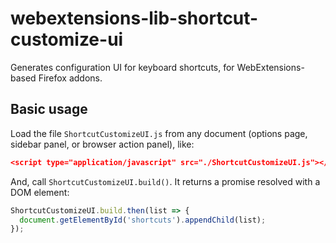 # webextensions-lib-shortcut-customize-ui

Generates configuration UI for keyboard shortcuts, for WebExtensions-based Firefox addons.

## Basic usage

Load the file `ShortcutCustomizeUI.js` from any document (options page, sidebar panel, or browser action panel), like:

```json
<script type="application/javascript" src="./ShortcutCustomizeUI.js"></script>
```

And, call `ShortcutCustomizeUI.build()`. It returns a promise resolved with a DOM element:

```javascript
ShortcutCustomizeUI.build.then(list => {
  document.getElementById('shortcuts').appendChild(list);
});
```
